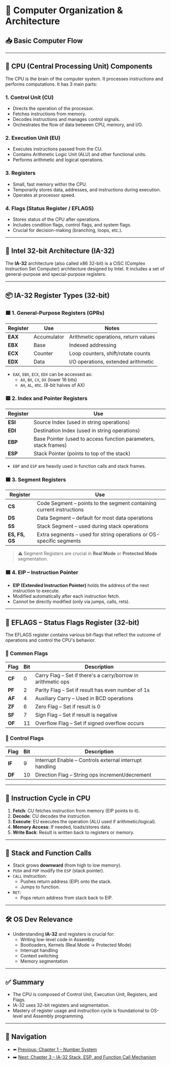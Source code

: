 # 🧠 Computer Organization & Architecture 

## 📥 Basic Computer Flow


---

## 🧩 CPU (Central Processing Unit) Components

The CPU is the brain of the computer system. It processes instructions and performs computations. It has 3 main parts:

### 1. Control Unit (CU)
- Directs the operation of the processor.
- Fetches instructions from memory.
- Decodes instructions and manages control signals.
- Orchestrates the flow of data between CPU, memory, and I/O.

### 2. Execution Unit (EU)
- Executes instructions passed from the CU.
- Contains Arithmetic Logic Unit (ALU) and other functional units.
- Performs arithmetic and logical operations.

### 3. Registers
- Small, fast memory within the CPU.
- Temporarily stores data, addresses, and instructions during execution.
- Operates at processor speed.

### 4. Flags (Status Register / EFLAGS)
- Stores status of the CPU after operations.
- Includes condition flags, control flags, and system flags.
- Crucial for decision-making (branching, loops, etc.).

---

## 🧠 Intel 32-bit Architecture (IA-32)

The **IA-32** architecture (also called x86 32-bit) is a CISC (Complex Instruction Set Computer) architecture designed by Intel. It includes a set of general-purpose and special-purpose registers.

---

## 📦 IA-32 Register Types (32-bit)

### 🟩 1. General-Purpose Registers (GPRs)

| Register | Use | Notes |
|----------|-----|-------|
| **EAX**  | Accumulator | Arithmetic operations, return values |
| **EBX**  | Base        | Indexed addressing |
| **ECX**  | Counter     | Loop counters, shift/rotate counts |
| **EDX**  | Data        | I/O operations, extended arithmetic |

- `EAX`, `EBX`, `ECX`, `EDX` can be accessed as:
  - `AX`, `BX`, `CX`, `DX` (lower 16 bits)
  - `AH`, `AL`, etc. (8-bit halves of AX)

### 🟨 2. Index and Pointer Registers

| Register | Use |
|----------|-----|
| **ESI**  | Source Index (used in string operations) |
| **EDI**  | Destination Index (used in string operations) |
| **EBP**  | Base Pointer (used to access function parameters, stack frames) |
| **ESP**  | Stack Pointer (points to top of the stack) |

- `EBP` and `ESP` are heavily used in function calls and stack frames.

### 🟦 3. Segment Registers

| Register | Use |
|----------|-----|
| **CS** | Code Segment – points to the segment containing current instructions |
| **DS** | Data Segment – default for most data operations |
| **SS** | Stack Segment – used during stack operations |
| **ES, FS, GS** | Extra segments – used for string operations or OS-specific segments |

> ⚠️ Segment Registers are crucial in **Real Mode** or **Protected Mode** segmentation.

### 🟥 4. EIP – Instruction Pointer

- **EIP (Extended Instruction Pointer)** holds the address of the next instruction to execute.
- Modified automatically after each instruction fetch.
- Cannot be directly modified (only via jumps, calls, rets).

---

## 🚩 EFLAGS – Status Flags Register (32-bit)

The EFLAGS register contains various bit-flags that reflect the outcome of operations and control the CPU's behavior.

### 🔸 Common Flags

| Flag | Bit | Description |
|------|-----|-------------|
| **CF** | 0 | Carry Flag – Set if there's a carry/borrow in arithmetic ops |
| **PF** | 2 | Parity Flag – Set if result has even number of 1s |
| **AF** | 4 | Auxiliary Carry – Used in BCD operations |
| **ZF** | 6 | Zero Flag – Set if result is 0 |
| **SF** | 7 | Sign Flag – Set if result is negative |
| **OF** | 11 | Overflow Flag – Set if signed overflow occurs |

### 🔸 Control Flags

| Flag | Bit | Description |
|------|-----|-------------|
| **IF** | 9  | Interrupt Enable – Controls external interrupt handling |
| **DF** | 10 | Direction Flag – String ops increment/decrement |

---

## 🧬 Instruction Cycle in CPU

1. **Fetch**: CU fetches instruction from memory (EIP points to it).
2. **Decode**: CU decodes the instruction.
3. **Execute**: EU executes the operation (ALU used if arithmetic/logical).
4. **Memory Access**: If needed, loads/stores data.
5. **Write Back**: Result is written back to registers or memory.

---

## 🔁 Stack and Function Calls

- Stack grows **downward** (from high to low memory).
- `PUSH` and `POP` modify the `ESP` (stack pointer).
- `CALL` instruction:
  - Pushes return address (EIP) onto the stack.
  - Jumps to function.
- `RET`:
  - Pops return address from stack back to EIP.

---

## 🛠️ OS Dev Relevance

- Understanding **IA-32** and registers is crucial for:
  - Writing low-level code in Assembly
  - Bootloaders, Kernels (Real Mode → Protected Mode)
  - Interrupt handling
  - Context switching
  - Memory segmentation

---

## ✅ Summary

- The CPU is composed of Control Unit, Execution Unit, Registers, and Flags.
- IA-32 uses 32-bit registers and segmentation.
- Mastery of register usage and instruction cycle is foundational to OS-level and Assembly programming.

---

## 🔗 Navigation

- ⬅️ [Previous: Chapter 1 – Number System](./chapter1.md)
- ➡️ [Next: Chapter 3 – IA-32 Stack, ESP, and Function Call Mechanism](./chapter3.md)

